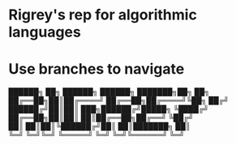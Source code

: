 # **Rigrey's rep for algorithmic languages** #
# Use branches to navigate #

██████╗ ██╗ ██████╗ ██████╗ ███████╗██╗   ██╗
██╔══██╗██║██╔════╝ ██╔══██╗██╔════╝╚██╗ ██╔╝
██████╔╝██║██║  ███╗██████╔╝█████╗   ╚████╔╝ 
██╔══██╗██║██║   ██║██╔══██╗██╔══╝    ╚██╔╝  
██║  ██║██║╚██████╔╝██║  ██║███████╗   ██║   
╚═╝  ╚═╝╚═╝ ╚═════╝ ╚═╝  ╚═╝╚══════╝   ╚═╝   

